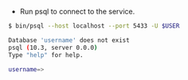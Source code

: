 - Run psql to connect to the service.

```{.sh .copy .separator-dollar}
$ bin/psql --host localhost --port 5433 -U $USER
```
```sh
Database 'username' does not exist
psql (10.3, server 0.0.0)
Type "help" for help.

username=>
```

